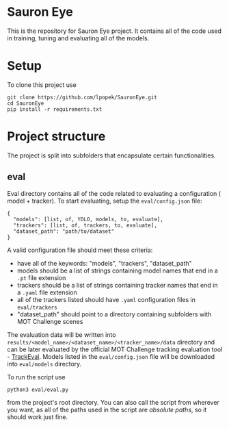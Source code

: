 # Sauron Eye
This is the repository for Sauron Eye project. It contains all of the code used
in training, tuning and evaluating all of the models.

# Setup
To clone this project use
```
git clone https://github.com/lpopek/SauronEye.git
cd SauronEye
pip install -r requirements.txt
```

# Project structure
The project is split into subfolders that encapsulate certain functionalities.

## eval
Eval directory contains all of the code related to evaluating a configuration (
model + tracker). To start evaluating, setup the `eval/config.json` file:

```
{
  "models": [list, of, YOLO, models, to, evaluate],
  "trackers": [list, of, trackers, to, evaluate],
  "dataset_path": "path/to/dataset"
}
```

A valid configuration file should meet these criteria:
* have all of the keywords: "models", "trackers", "dataset_path"
* models should be a list of strings containing model names that end in a `.pt` file extension
* trackers should be a list of strings containing tracker names that end in a `.yaml` file extension 
* all of the trackers listed should have `.yaml` configuration files in `eval/trackers`
* "dataset_path" should point to a directory containing subfolders with MOT Challenge scenes

The evaluation data will be written into `results/<model_name>/<dataset_name>/<tracker_name>/data`
directory and can be later evaluated by the official MOT Challenge tracking 
evaluation tool - [TrackEval](https://github.com/JonathonLuiten/TrackEval). Models
listed in the `eval/config.json` file will be downloaded into `eval/models` directory.

To run the script use
```
python3 eval/eval.py
```
from the project's root directory. You can also call the script from wherever you
want, as all of the paths used in the script are *absolute paths*, so it should 
work just fine.